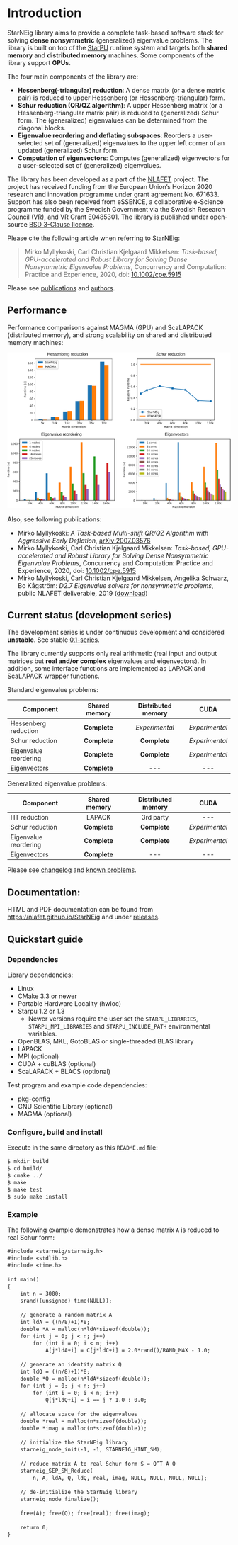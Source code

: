 # Introduction

StarNEig library aims to provide a complete task-based software stack for
solving **dense** **nonsymmetric** (generalized) eigenvalue problems. The
library is built on top of the [StarPU](http://starpu.gforge.inria.fr/) runtime
system and targets both **shared memory** and **distributed memory** machines.
Some components of the library support **GPUs**.

The four main components of the library are:

 - **Hessenberg(-triangular) reduction**: A dense matrix (or a dense matrix
   pair) is reduced to upper Hessenberg (or Hessenberg-triangular) form.
 - **Schur reduction (QR/QZ algorithm)**: A upper Hessenberg matrix (or a
   Hessenberg-triangular matrix pair) is reduced to (generalized) Schur form.
   The (generalized) eigenvalues can be determined from the diagonal blocks.
 - **Eigenvalue reordering and deflating subspaces**: Reorders a user-selected
   set of (generalized) eigenvalues to the upper left corner of an updated
   (generalized) Schur form.
 - **Computation of eigenvectors**: Computes (generalized) eigenvectors for a
   user-selected set of (generalized) eigenvalues.

The library has been developed as a part of the [NLAFET](https://www.nlafet.eu/)
project. The project has received funding from the European Union’s Horizon 2020
research and innovation programme under grant agreement No. 671633. Support has
also been received from eSSENCE, a collaborative e-Science programme funded by
the Swedish Government via the Swedish Research Council (VR), and VR Grant
E0485301. The library is published under open-source
[BSD 3-Clause license](LICENSE.md).

Please cite the following article when referring to StarNEig:
> Mirko Myllykoski, Carl Christian Kjelgaard Mikkelsen: *Task-based,
> GPU-accelerated and Robust Library for Solving Dense Nonsymmetric Eigenvalue
> Problems*, Concurrency and Computation: Practice and Experience, 2020,
> doi: [10.1002/cpe.5915](https://doi.org/10.1002/cpe.5915)

Please see [publications](PUBLICATIONS.md) and [authors](AUTHORS.md).

## Performance

Performance comparisons against MAGMA (GPU) and ScaLAPACK (distributed memory),
and strong scalability on shared and distributed memory machines:

![](docs/figures/performance.png)

Also, see following publications:

 - Mirko Myllykoski: *A Task-based Multi-shift QR/QZ Algorithm with Aggressive
   Early Deflation*, [arXiv:2007.03576](https://arxiv.org/abs/2007.03576)
 - Mirko Myllykoski, Carl Christian Kjelgaard Mikkelsen: *Task-based,
   GPU-accelerated and Robust Library for Solving Dense Nonsymmetric Eigenvalue
   Problems*, Concurrency and Computation: Practice and Experience, 2020,
   doi: [10.1002/cpe.5915](https://doi.org/10.1002/cpe.5915)
 - Mirko Myllykoski, Carl Christian Kjelgaard Mikkelsen, Angelika Schwarz,
   Bo Kågström: *D2.7 Eigenvalue solvers for nonsymmetric problems*, public
   NLAFET deliverable, 2019
   ([download](http://www.nlafet.eu/wp-content/uploads/2019/04/D2.7-EVP-solvers-evaluation-final.pdf))

## Current status (development series)

The development series is under continuous development and considered
**unstable**. See stable [0.1-series](https://github.com/NLAFET/StarNEig/tree/v0.1).

The library currently supports only real arithmetic (real input and output
matrices but **real and/or complex** eigenvalues and eigenvectors). In addition,
some interface functions are implemented as LAPACK and ScaLAPACK wrapper
functions.

Standard eigenvalue problems:

| Component             |  Shared memory  | Distributed memory |      CUDA      |
|-----------------------|:---------------:|:------------------:|:--------------:|
| Hessenberg reduction  |  **Complete**   |   *Experimental*   | *Experimental* |
| Schur reduction       |  **Complete**   |    **Complete**    | *Experimental* |
| Eigenvalue reordering |  **Complete**   |    **Complete**    | *Experimental* |
| Eigenvectors          |  **Complete**   |        ---         |      ---       |

Generalized eigenvalue problems:

| Component             |  Shared memory  | Distributed memory |      CUDA      |
|-----------------------|:---------------:|:------------------:|:--------------:|
| HT reduction          |     LAPACK      |     3rd party      |      ---       |
| Schur reduction       |  **Complete**   |    **Complete**    | *Experimental* |
| Eigenvalue reordering |  **Complete**   |    **Complete**    | *Experimental* |
| Eigenvectors          |  **Complete**   |        ---         |      ---       |

Please see [changelog](CHANGELOG.md) and [known problems](KNOWN_PROBLEMS.md).

## Documentation:

HTML and PDF documentation can be found from https://nlafet.github.io/StarNEig
and under [releases](https://github.com/NLAFET/StarNEig/releases).

## Quickstart guide

### Dependencies

Library dependencies:

 - Linux
 - CMake 3.3 or newer
 - Portable Hardware Locality (hwloc)
 - Starpu 1.2 or 1.3
    - Newer versions require the user set the `STARPU_LIBRARIES`,
      `STARPU_MPI_LIBRARIES` and `STARPU_INCLUDE_PATH` environmental variables.
 - OpenBLAS, MKL, GotoBLAS or single-threaded BLAS library
 - LAPACK
 - MPI (optional)
 - CUDA + cuBLAS (optional)
 - ScaLAPACK + BLACS (optional)

Test program and example code dependencies:

 - pkg-config
 - GNU Scientific Library (optional)
 - MAGMA (optional)

### Configure, build and install

Execute in the same directory as this `README.md` file:
```
$ mkdir build
$ cd build/
$ cmake ../
$ make
$ make test
$ sudo make install
```

### Example

The following example demonstrates how a dense matrix `A` is reduced to real
Schur form:

~~~~~~~~~~~~~~~{.c}
#include <starneig/starneig.h>
#include <stdlib.h>
#include <time.h>

int main()
{
    int n = 3000;
    srand((unsigned) time(NULL));

    // generate a random matrix A
    int ldA = ((n/8)+1)*8;
    double *A = malloc(n*ldA*sizeof(double));
    for (int j = 0; j < n; j++)
        for (int i = 0; i < n; i++)
            A[j*ldA+i] = C[j*ldC+i] = 2.0*rand()/RAND_MAX - 1.0;

    // generate an identity matrix Q
    int ldQ = ((n/8)+1)*8;
    double *Q = malloc(n*ldA*sizeof(double));
    for (int j = 0; j < n; j++)
        for (int i = 0; i < n; i++)
            Q[j*ldQ+i] = i == j ? 1.0 : 0.0;

    // allocate space for the eigenvalues
    double *real = malloc(n*sizeof(double));
    double *imag = malloc(n*sizeof(double));

    // initialize the StarNEig library
    starneig_node_init(-1, -1, STARNEIG_HINT_SM);

    // reduce matrix A to real Schur form S = Q^T A Q
    starneig_SEP_SM_Reduce(
        n, A, ldA, Q, ldQ, real, imag, NULL, NULL, NULL, NULL);

    // de-initialize the StarNEig library
    starneig_node_finalize();

    free(A); free(Q); free(real); free(imag);

    return 0;
}
~~~~~~~~~~~~~~~

